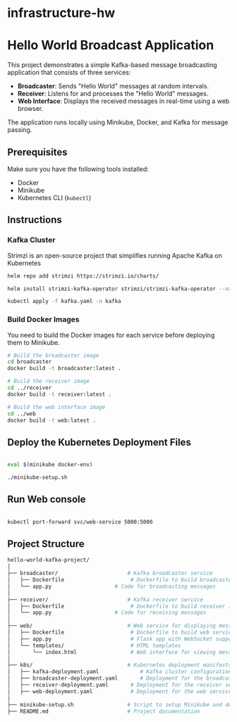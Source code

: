 # infrastructure-hw


# Hello World Broadcast Application

This project demonstrates a simple Kafka-based message broadcasting application that consists of three services:
- **Broadcaster**: Sends "Hello World" messages at random intervals.
- **Receiver**: Listens for and processes the "Hello World" messages.
- **Web Interface**: Displays the received messages in real-time using a web browser.

The application runs locally using Minikube, Docker, and Kafka for message passing.

## Prerequisites

Make sure you have the following tools installed:
- Docker
- Minikube
- Kubernetes CLI (`kubectl`)

## Instructions


### Kafka Cluster

Strimzi is an open-source project that simplifies running Apache Kafka on Kubernetes

```bash
helm repo add strimzi https://strimzi.io/charts/

helm install strimzi-kafka-operator strimzi/strimzi-kafka-operator --namespace kafka --create-namespace

kubectl apply -f kafka.yaml -n kafka
```


### Build Docker Images

You need to build the Docker images for each service before deploying them to Minikube.

```bash
# Build the broadcaster image
cd broadcaster
docker build -t broadcaster:latest .

# Build the receiver image
cd ../receiver
docker build -t receiver:latest .

# Build the web interface image
cd ../web
docker build -t web:latest .
```


## Deploy the Kubernetes Deployment Files

```bash

eval $(minikube docker-env)

./minikube-setup.sh
```

## Run Web console

```bash

kubectl port-forward svc/web-service 5000:5000
```


## Project Structure

```bash
hello-world-kafka-project/
│
├── broadcaster/                      # Kafka broadcaster service
│   ├── Dockerfile                     # Dockerfile to build broadcaster image
│   └── app.py                    # Code for broadcasting messages
│
├── receiver/                         # Kafka receiver service
│   ├── Dockerfile                     # Dockerfile to build receiver image
│   └── app.py                    # Code for receiving messages
│
├── web/                              # Web service for displaying messages
│   ├── Dockerfile                     # Dockerfile to build web service image
│   ├── app.py                         # Flask app with WebSocket support
│   └── templates/                     # HTML templates
│       └── index.html                 # Web interface for viewing messages
│
├── k8s/                              # Kubernetes deployment manifests
│   ├── kafka-deployment.yaml             # Kafka cluster configuration (Strimzi)
│   ├── broadcaster-deployment.yaml       # Deployment for the broadcaster service
│   ├── receiver-deployment.yaml       # Deployment for the receiver service
│   ├── web-deployment.yaml            # Deployment for the web service
│
├── minikube-setup.sh                 # Script to setup Minikube and deploy services
├── README.md                         # Project documentation
```
